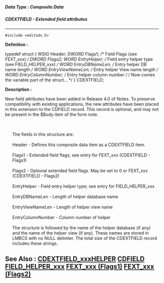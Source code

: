 ##### Data Type : Composite Data
##### CDEXTFIELD - Extended field attributes
---
```
#include <editods.h>
```

**Definition :**

typedef struct {
   WSIG  Header;
   DWORD Flags1;            /* Field Flags (see FEXT_xxx) */
   DWORD Flags2;
   WORD  EntryHelper;       /* Field entry helper type
                              (see FIELD_HELPER_xxx) */
   WORD  EntryDBNameLen;    /* Entry helper DB name length */
   WORD  EntryViewNameLen;  /* Entry helper View name length */
   WORD  EntryColumnNumber; /* Entry helper column number */
   /* Now comes the variable part of the struct... */
} CDEXTFIELD;

**Description :**

New field attributes have been added in Release 4.0 of Notes.  To preserve compatibility with existing applications, the new attributes have been placed in this extension to the CDFIELD record.  This record is optional, and may not be present in the $Body item of the form note.
<ul><br>
<br>
The fields in this structure are:<br>
<br>
    Header - Defines this composite data item as a CDEXTFIELD item.<br>
<br>
    Flags1 - Extended field flags;  see entry for FEXT_xxx (CDEXTFIELD - Flags1)<br>
<br>
    Flags2 - Optional extended field flags.  May be set to 0 or FEXT_xxx (CDEXTFIELD - Flags2)<br>
<br>
    EntryHelper - Field entry helper type;  see entry for FIELD_HELPER_xxx<br>
<br>
    EntryDBNameLen - Length of helper database name<br>
<br>
    EntryViewNameLen - Length of helper view name<br>
<br>
    EntryColumnNumber - Column number of helper<br>
<br>
The structure is followed by the name of the helper database (if any) and the name of the helper view (if any).  These names are stored in LMBCS with no NULL delimter.  The total size of the CDEXTFIELD record includes these strings.</ul>



**See Also :**
[CDEXTFIELD_xxxHELPER](/domino-c-api-docs/reference/Symb/CDEXTFIELD_xxxHELPER)
[CDFIELD](/domino-c-api-docs/reference/Data/CDFIELD)
[FIELD_HELPER_xxx](/domino-c-api-docs/reference/Symb/FIELD_HELPER_xxx)
[FEXT_xxx (Flags1)](/domino-c-api-docs/reference/Symb/FEXT_xxx (Flags1))
[FEXT_xxx (Flags2)](/domino-c-api-docs/reference/Symb/FEXT_xxx (Flags2))
---
